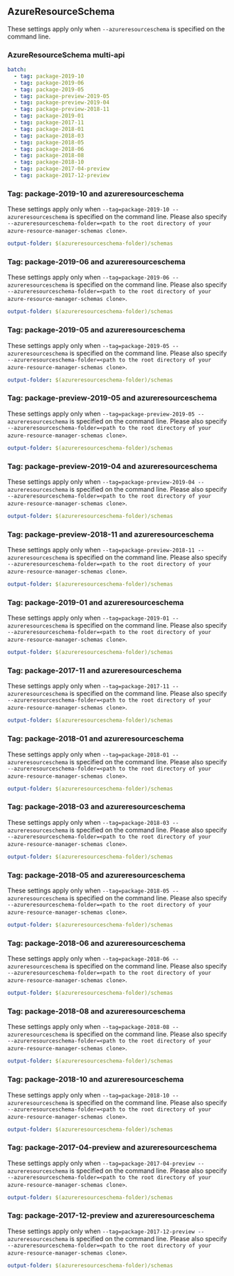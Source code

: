 ## AzureResourceSchema

These settings apply only when `--azureresourceschema` is specified on the command line.

### AzureResourceSchema multi-api

``` yaml $(azureresourceschema) && $(multiapi)
batch:
  - tag: package-2019-10
  - tag: package-2019-06
  - tag: package-2019-05
  - tag: package-preview-2019-05
  - tag: package-preview-2019-04
  - tag: package-preview-2018-11
  - tag: package-2019-01
  - tag: package-2017-11
  - tag: package-2018-01
  - tag: package-2018-03
  - tag: package-2018-05
  - tag: package-2018-06
  - tag: package-2018-08
  - tag: package-2018-10
  - tag: package-2017-04-preview
  - tag: package-2017-12-preview
```

### Tag: package-2019-10 and azureresourceschema

These settings apply only when `--tag=package-2019-10 --azureresourceschema` is specified on the command line.
Please also specify `--azureresourceschema-folder=<path to the root directory of your azure-resource-manager-schemas clone>`.

``` yaml $(tag) == 'package-2019-10' && $(azureresourceschema)
output-folder: $(azureresourceschema-folder)/schemas
```

### Tag: package-2019-06 and azureresourceschema

These settings apply only when `--tag=package-2019-06 --azureresourceschema` is specified on the command line.
Please also specify `--azureresourceschema-folder=<path to the root directory of your azure-resource-manager-schemas clone>`.

``` yaml $(tag) == 'package-2019-06' && $(azureresourceschema)
output-folder: $(azureresourceschema-folder)/schemas
```

### Tag: package-2019-05 and azureresourceschema

These settings apply only when `--tag=package-2019-05 --azureresourceschema` is specified on the command line.
Please also specify `--azureresourceschema-folder=<path to the root directory of your azure-resource-manager-schemas clone>`.

``` yaml $(tag) == 'package-2019-05' && $(azureresourceschema)
output-folder: $(azureresourceschema-folder)/schemas
```

### Tag: package-preview-2019-05 and azureresourceschema

These settings apply only when `--tag=package-preview-2019-05 --azureresourceschema` is specified on the command line.
Please also specify `--azureresourceschema-folder=<path to the root directory of your azure-resource-manager-schemas clone>`.

``` yaml $(tag) == 'package-preview-2019-05' && $(azureresourceschema)
output-folder: $(azureresourceschema-folder)/schemas
```

### Tag: package-preview-2019-04 and azureresourceschema

These settings apply only when `--tag=package-preview-2019-04 --azureresourceschema` is specified on the command line.
Please also specify `--azureresourceschema-folder=<path to the root directory of your azure-resource-manager-schemas clone>`.

``` yaml $(tag) == 'package-preview-2019-04' && $(azureresourceschema)
output-folder: $(azureresourceschema-folder)/schemas
```

### Tag: package-preview-2018-11 and azureresourceschema

These settings apply only when `--tag=package-preview-2018-11 --azureresourceschema` is specified on the command line.
Please also specify `--azureresourceschema-folder=<path to the root directory of your azure-resource-manager-schemas clone>`.

``` yaml $(tag) == 'package-preview-2018-11' && $(azureresourceschema)
output-folder: $(azureresourceschema-folder)/schemas
```

### Tag: package-2019-01 and azureresourceschema

These settings apply only when `--tag=package-2019-01 --azureresourceschema` is specified on the command line.
Please also specify `--azureresourceschema-folder=<path to the root directory of your azure-resource-manager-schemas clone>`.

``` yaml $(tag) == 'package-2019-01' && $(azureresourceschema)
output-folder: $(azureresourceschema-folder)/schemas
```

### Tag: package-2017-11 and azureresourceschema

These settings apply only when `--tag=package-2017-11 --azureresourceschema` is specified on the command line.
Please also specify `--azureresourceschema-folder=<path to the root directory of your azure-resource-manager-schemas clone>`.

``` yaml $(tag) == 'package-2017-11' && $(azureresourceschema)
output-folder: $(azureresourceschema-folder)/schemas
```

### Tag: package-2018-01 and azureresourceschema

These settings apply only when `--tag=package-2018-01 --azureresourceschema` is specified on the command line.
Please also specify `--azureresourceschema-folder=<path to the root directory of your azure-resource-manager-schemas clone>`.

``` yaml $(tag) == 'package-2018-01' && $(azureresourceschema)
output-folder: $(azureresourceschema-folder)/schemas
```

### Tag: package-2018-03 and azureresourceschema

These settings apply only when `--tag=package-2018-03 --azureresourceschema` is specified on the command line.
Please also specify `--azureresourceschema-folder=<path to the root directory of your azure-resource-manager-schemas clone>`.

``` yaml $(tag) == 'package-2018-03' && $(azureresourceschema)
output-folder: $(azureresourceschema-folder)/schemas
```

### Tag: package-2018-05 and azureresourceschema

These settings apply only when `--tag=package-2018-05 --azureresourceschema` is specified on the command line.
Please also specify `--azureresourceschema-folder=<path to the root directory of your azure-resource-manager-schemas clone>`.

``` yaml $(tag) == 'package-2018-05' && $(azureresourceschema)
output-folder: $(azureresourceschema-folder)/schemas
```

### Tag: package-2018-06 and azureresourceschema

These settings apply only when `--tag=package-2018-06 --azureresourceschema` is specified on the command line.
Please also specify `--azureresourceschema-folder=<path to the root directory of your azure-resource-manager-schemas clone>`.

``` yaml $(tag) == 'package-2018-06' && $(azureresourceschema)
output-folder: $(azureresourceschema-folder)/schemas
```

### Tag: package-2018-08 and azureresourceschema

These settings apply only when `--tag=package-2018-08 --azureresourceschema` is specified on the command line.
Please also specify `--azureresourceschema-folder=<path to the root directory of your azure-resource-manager-schemas clone>`.

``` yaml $(tag) == 'package-2018-08' && $(azureresourceschema)
output-folder: $(azureresourceschema-folder)/schemas
```

### Tag: package-2018-10 and azureresourceschema

These settings apply only when `--tag=package-2018-10 --azureresourceschema` is specified on the command line.
Please also specify `--azureresourceschema-folder=<path to the root directory of your azure-resource-manager-schemas clone>`.

``` yaml $(tag) == 'package-2018-10' && $(azureresourceschema)
output-folder: $(azureresourceschema-folder)/schemas
```

### Tag: package-2017-04-preview and azureresourceschema

These settings apply only when `--tag=package-2017-04-preview --azureresourceschema` is specified on the command line.
Please also specify `--azureresourceschema-folder=<path to the root directory of your azure-resource-manager-schemas clone>`.

``` yaml $(tag) == 'package-2017-04-preview' && $(azureresourceschema)
output-folder: $(azureresourceschema-folder)/schemas
```

### Tag: package-2017-12-preview and azureresourceschema

These settings apply only when `--tag=package-2017-12-preview --azureresourceschema` is specified on the command line.
Please also specify `--azureresourceschema-folder=<path to the root directory of your azure-resource-manager-schemas clone>`.

``` yaml $(tag) == 'package-2017-12-preview' && $(azureresourceschema)
output-folder: $(azureresourceschema-folder)/schemas
```

